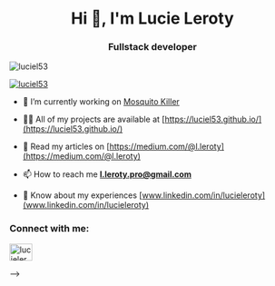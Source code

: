 <h1 align="center">Hi 👋, I'm Lucie Leroty</h1>
<h3 align="center">Fullstack developer</h3>

<p align="left"> <img src="https://komarev.com/ghpvc/?username=luciel53&label=Profile%20views&color=53b0ea&style=flat" alt="luciel53" /> </p>

<p align="left"> <a href="https://github.com/ryo-ma/github-profile-trophy"><img src="https://github-profile-trophy.vercel.app/?username=luciel53" alt="luciel53" /></a> </p>

- 🔭 I’m currently working on [Mosquito Killer](https://github.com/luciel53/MosquitoKiller)

- 👨‍💻 All of my projects are available at [https://luciel53.github.io/](https://luciel53.github.io/)

- 📝 Read my articles on [https://medium.com/@l.leroty](https://medium.com/@l.leroty)

- 📫 How to reach me **l.leroty.pro@gmail.com**

- 📄 Know about my experiences [www.linkedin.com/in/lucieleroty](www.linkedin.com/in/lucieleroty)

<h3 align="left">Connect with me:</h3>
<p align="left">
<a href="https://linkedin.com/in/lucieleroty" target="blank"><img align="center" src="https://raw.githubusercontent.com/rahuldkjain/github-profile-readme-generator/master/src/images/icons/Social/linked-in-alt.svg" alt="lucieleroty" height="30" width="40" /></a>
</p>


-->
